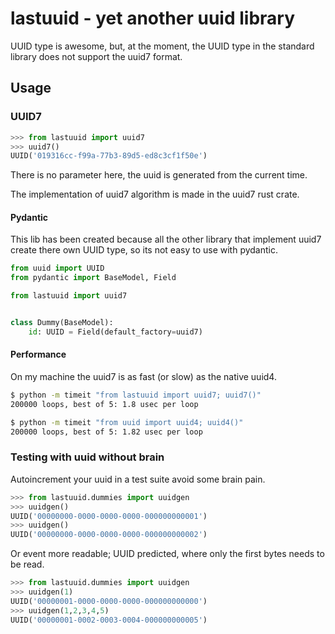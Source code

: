 # lastuuid - yet another uuid library

UUID type is awesome, but, at the moment, the UUID type in the standard library
does not support the uuid7 format.

## Usage

### UUID7

```python
>>> from lastuuid import uuid7
>>> uuid7()
UUID('019316cc-f99a-77b3-89d5-ed8c3cf1f50e')
```

There is no parameter here, the uuid is generated from the current time.

The implementation of uuid7 algorithm is made in the uuid7 rust crate.

#### Pydantic

This lib has been created because all the other library that implement uuid7
create there own UUID type, so its not easy to use with pydantic.

```python
from uuid import UUID
from pydantic import BaseModel, Field

from lastuuid import uuid7


class Dummy(BaseModel):
    id: UUID = Field(default_factory=uuid7)

```

#### Performance

On my machine the uuid7 is as fast (or slow) as the native uuid4.

```bash
$ python -m timeit "from lastuuid import uuid7; uuid7()"
200000 loops, best of 5: 1.8 usec per loop

$ python -m timeit "from uuid import uuid4; uuid4()"
200000 loops, best of 5: 1.82 usec per loop
```

### Testing with uuid without brain

Autoincrement your uuid in a test suite avoid some brain pain.

```python
>>> from lastuuid.dummies import uuidgen
>>> uuidgen()
UUID('00000000-0000-0000-0000-000000000001')
>>> uuidgen()
UUID('00000000-0000-0000-0000-000000000002')
```

Or event more readable;
UUID predicted, where only the first bytes needs to be read.

```python
>>> from lastuuid.dummies import uuidgen
>>> uuidgen(1)
UUID('00000001-0000-0000-0000-000000000000')
>>> uuidgen(1,2,3,4,5)
UUID('00000001-0002-0003-0004-000000000005')
```
